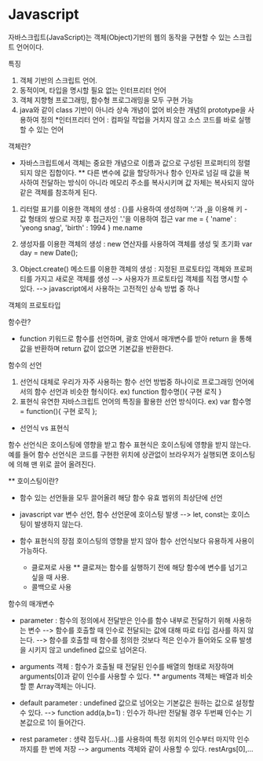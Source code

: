 # Javascript
자바스크립트(JavaScript)는 객체(Object)기반의 웹의 동작을 구현할 수 있는 스크립트 언어이다.

특징
1. 객체 기반의 스크립트 언어.
2. 동적이며, 타입을 명시할 필요 없는 인터프리터 언어
3. 객체 지향형 프로그래밍, 함수형 프로그래밍을 모두 구현 가능
4. java와 같이 class 기반이 아니라 상속 개념이 없어 비슷한 개념의 prototype을 사용하여 정의
  *인터프리터 언어 : 컴파일 작업을 거치지 않고 소스 코드를 바로 실행할 수 있는 언어

객체란?
 - 자바스크립트에서 객체는 중요한 개념으로 이름과 값으로 구성된 프로퍼티의 정렬되지 않은 집합이다.
 ** 다른 변수에 값을 할당하거나 함수 인자로 넘길 때 값을 복사하여 전달하는 방식이 아니라 메모리 주소를 복사시키며 값 자체는 복사되지 않아 같은 객체를 참조하게 된다.
 
 1. 리터럴 표기를 이용한 객체의 생성 : {}를 사용하여 생성하며 ':'과 ,을 이용해 키 - 값 형태의 쌍으로 저장 후 접근자인 '.'을 이용하여 접근
  var me = {
   'name' : 'yeong snag',
   'birth' : 1994
  }
  me.name
 2. 생성자를 이용한 객체의 생성 : new 연산자를 사용하여 객체를 생성 및 초기화
  var day = new Date();
 
 3. Object.create() 메소드를 이용한 객체의 생성 : 지정된 프로토타입 객체와 프로퍼티를 가지고 새로운 객체를 생성
  --> 사용자가 프로토타입 객체를 직접 명시할 수 있다.
  --> javascript에서 사용하는 고전적인 상속 방법 중 하나
 
객체의 프로토타입

 
함수란?
 - function 키워드로 함수를 선언하며, 괄호 안에서 매개변수를 받아 return 을 통해 값을 반환하며 return 값이 없으면 기본값을 반환한다.
 
 함수의 선언
 1. 선언식
  대체로 우리가 자주 사용하는 함수 선언 방법중 하나이로 프로그래밍 언어에서의 함수 선언과 비슷한 형식이다.
  ex) function 함수명(){
   구현 로직
  }
 2. 표현식
  유연한 자바스크립트 언어의 특징을 활용한 선언 방식이다.
  ex) var 함수명 = function(){
   구현 로직
  };
 
- 선언식 vs 표현식
 
 함수 선언식은 호이스팅에 영향을 받고 함수 표현식은 호이스팅에 영향을 받지 않는다.
 예를 들어 함수 선언식은 코드를 구현한 위치에 상관없이 브라우저가 실행되면 호이스팅에 의해 맨 위로 끌어 올려진다.

 ** 호이스팅이란?
  - 함수 있는 선언들을 모두 끌어올려 해당 함수 유효 범위의 최상단에 선언
  - javascript var 변수 선언, 함수 선언문에 호이스팅 발생 --> let, const는 호이스팅이 발생하지 않는다.
  
- 함수 표현식의 장점
 호이스팅의 영향을 받지 않아 함수 선언식보다 유용하게 사용이 가능하다. 
  - 클로져로 사용
   ** 클로져는 함수를 실행하기 전에 해당 함수에 변수를 넘기고 싶을 때 사용.
  - 콜백으로 사용 
  
함수의 매개변수
 - parameter : 함수의 정의에서 전달받은 인수를 함수 내부로 전달하기 위해 사용하는 변수
   --> 함수를 호출할 때 인수로 전달되는 값에 대해 따로 타입 검사를 하지 않는다.
   --> 함수를 호출할 때 함수를 정의한 것보다 적은 인수가 들어와도 오류 발생을 시키지 않고 undefined 값으로 넘어온다.
   
 - arguments 객체 : 함수가 호출될 때 전달된 인수를 배열의 형태로 저장하며 arguments[0]과 같이 인수를 사용할 수 있다.
   ** arguments 객체는 배열과 비슷할 뿐 Array객체는 아니다.
   
 - default parameter : undefined 값으로 넘어오는 기본값은 원하는 값으로 설정할 수 있다.
   --> function add(a,b=1) : 인수가 하나만 전달될 경우 두번째 인수는 기본값으로 1이 들어간다.
   
 - rest parameter : 생략 접두사(...)를 사용하여 특정 위치의 인수부터 마지막 인수까지를 한 번에 저장
   --> arguments 객체와 같이 사용할 수 있다. restArgs[0],...
   

 

 
 
